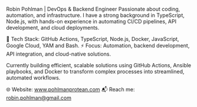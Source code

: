 Robin Pohlman | DevOps & Backend Engineer
Passionate about coding, automation, and infrastructure. I have a strong background in TypeScript, Node.js, with hands-on experience in automating CI/CD pipelines, API development, and cloud deployments.

🔧 Tech Stack: GitHub Actions, TypeScript, Node.js, Docker, JavaScript, Google Cloud, YAM and Bash.
⚡ Focus: Automation, backend development, API integration, and cloud-native solutions.

Currently building efficient, scalable solutions using GitHub Actions, Ansible playbooks, and Docker to transform complex processes into streamlined, automated workflows.

🌐 Website: www.pohlmanprotean.com
📬 Reach me: robin.pohlman@gmail.com
